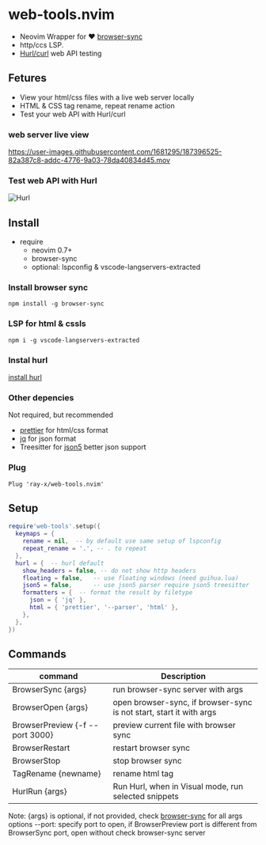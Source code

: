 # web-tools.nvim

* Neovim Wrapper for ❤️ [browser-sync](https://github.com/BrowserSync/browser-sync)
* http/ccs LSP.
* [Hurl/curl](https://hurl.dev/) web API testing

## Fetures
* View your html/css files with a live web server locally
* HTML & CSS tag rename, repeat rename action
* Test your web API with Hurl/curl

### web server live view

https://user-images.githubusercontent.com/1681295/187396525-82a387c8-addc-4776-9a03-78da40834d45.mov


### Test web API with Hurl

![Hurl](https://user-images.githubusercontent.com/1681295/213343683-fae07050-7e9b-45e2-a0f3-380d94105578.jpg)

## Install

- require
  - neovim 0.7+
  - browser-sync
  - optional: lspconfig & vscode-langservers-extracted

### Install browser sync

```
npm install -g browser-sync

```

### LSP for html & cssls

```
npm i -g vscode-langservers-extracted

```

### Instal hurl
[install hurl](https://hurl.dev/docs/installation.html)

### Other depencies

Not required, but recommended
- [prettier](https://prettier.io/) for html/css format
- [jq](https://stedolan.github.io/jq/) for json format
- Treesitter for [json5](https://json5.org/) better json support

### Plug

```vim
Plug 'ray-x/web-tools.nvim'

```

## Setup

```lua
require'web-tools'.setup({
  keymaps = {
    rename = nil,  -- by default use same setup of lspconfig
    repeat_rename = '.', -- . to repeat
  },
  hurl = {  -- hurl default
    show_headers = false, -- do not show http headers
    floating = false,   -- use floating windows (need guihua.lua)
    json5 = false,      -- use json5 parser require json5 treesitter
    formatters = {  -- format the result by filetype
      json = { 'jq' },
      html = { 'prettier', '--parser', 'html' },
    },
  },
})

```

## Commands

| command                         | Description                            |
|---------------------------------| -------------------------------------- |
| BrowserSync {args}              | run browser-sync server with args               |
| BrowserOpen {args}              | open browser-sync, if browser-sync is not start, start it with args|
| BrowserPreview {-f --port 3000} | preview current file with browser sync |
| BrowserRestart                  | restart browser sync                   |
| BrowserStop                     | stop browser sync                      |
| TagRename {newname}             | rename html tag                        |
| HurlRun {args}                  | Run Hurl, when in Visual mode, run selected snippets  |

Note:
{args} is optional, if not provided, check [browser-sync](https://browsersync.io/docs/command-line) for all args options
--port: specify port to open, if BrowserPreview port is different from BrowserSync port, open without check
browser-sync server
